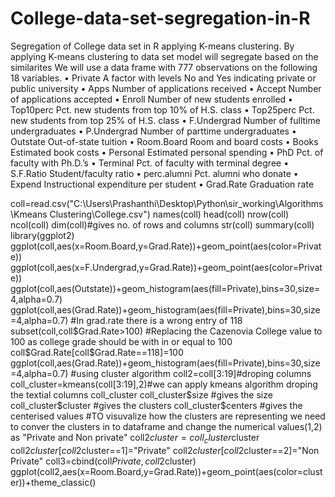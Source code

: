 # College-data-set-segregation-in-R
Segregation of College data set in R applying K-means clustering. By applying K-means clustering to data set model will segregate based on the similarites
We will use a data frame with 777 observations on the following 18 variables.
•	Private A factor with levels No and Yes indicating private or public university
•	Apps Number of applications received
•	Accept Number of applications accepted
•	Enroll Number of new students enrolled
•	Top10perc Pct. new students from top 10% of H.S. class
•	Top25perc Pct. new students from top 25% of H.S. class
•	F.Undergrad Number of fulltime undergraduates
•	P.Undergrad Number of parttime undergraduates
•	Outstate Out-of-state tuition
•	Room.Board Room and board costs
•	Books Estimated book costs
•	Personal Estimated personal spending
•	PhD Pct. of faculty with Ph.D.’s
•	Terminal Pct. of faculty with terminal degree
•	S.F.Ratio Student/faculty ratio
•	perc.alumni Pct. alumni who donate
•	Expend Instructional expenditure per student
•	Grad.Rate Graduation rate


coll=read.csv("C:\\Users\\Prashanthi\\Desktop\\Python\\sir_working\\Algorithms\\Kmeans Clustering\\College.csv")
names(coll)
head(coll)
nrow(coll)
ncol(coll)
dim(coll)#gives no. of rows and columns
str(coll)
summary(coll)
library(ggplot2)
ggplot(coll,aes(x=Room.Board,y=Grad.Rate))+geom_point(aes(color=Private))
ggplot(coll,aes(x=F.Undergrad,y=Grad.Rate))+geom_point(aes(color=Private))
ggplot(coll,aes(Outstate))+geom_histogram(aes(fill=Private),bins=30,size=4,alpha=0.7)
ggplot(coll,aes(Grad.Rate))+geom_histogram(aes(fill=Private),bins=30,size=4,alpha=0.7)
#In grad.rate there is a wrong entry of 118
subset(coll,coll$Grad.Rate>100)
#Replacing the Cazenovia College value to 100 as college grade should be with in or equal to 100
coll$Grad.Rate[coll$Grad.Rate==118]=100
ggplot(coll,aes(Grad.Rate))+geom_histogram(aes(fill=Private),bins=30,size=4,alpha=0.7)
#using cluster algorithm
coll2=coll[3:19]#droping columns
coll_cluster=kmeans(coll[3:19],2)#we can apply kmeans algorithm droping the textial columns 
coll_cluster
coll_cluster$size  #gives the size
coll_cluster$cluster #gives the clusters
coll_cluster$centers #gives the centerised values
#TO visuvalize how the clusters are representing we need to conver the clusters in to dataframe and change the numerical values(1,2) as "Private and Non private"
coll2$cluster=coll_cluster$cluster
coll2$cluster[coll2$cluster==1]="Private"
coll2$cluster[coll2$cluster==2]="Non Private"
coll3=cbind(coll$Private,coll2$cluster)
ggplot(coll2,aes(x=Room.Board,y=Grad.Rate))+geom_point(aes(color=cluster))+theme_classic()
